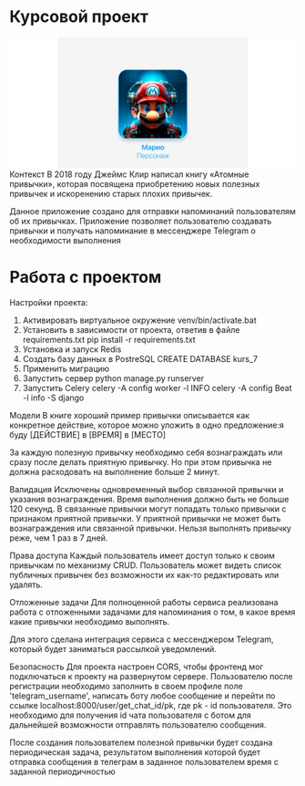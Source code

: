 # Курсовой проект
![img_1.png](img_1.png)
Контекст
В 2018 году Джеймс Клир написал книгу «Атомные привычки»,
которая посвящена приобретению новых полезных привычек и
искоренению старых плохих привычек. 

Данное приложение создано для отправки напоминаний 
пользователям об их привычках.
Приложение позволяет пользователю создавать привычки и получать 
напоминание в мессенджере Telegram о необходимости выполнения

# Работа с проектом
Настройки проекта:
1. Активировать виртуальное окружение venv/bin/activate.bat 
2. Установить в зависимости от проекта, ответив в файле
requirements.txt pip install -r requirements.txt
3. Установка и запуск Redis 
4. Создать базу данных в PostreSQL CREATE DATABASE kurs_7
5. Применить миграцию 
6. Запустить сервер python manage.py runserver 
7. Запустить Celery 
celery -A config worker -l INFO celery -A config Beat -l info -S django

Модели 
В книге хороший пример привычки описывается как конкретное действие, 
которое можно уложить в одно предложение:я буду 
[ДЕЙСТВИЕ] в [ВРЕМЯ] в [МЕСТО]

За каждую полезную привычку необходимо себя вознаграждать или сразу после делать приятную привычку.
Но при этом привычка не должна расходовать на выполнение больше 2 минут.

Валидация Исключены одновременный выбор связанной привычки и указания вознаграждения. 
Время выполнения должно быть не больше 120 секунд. В связанные привычки могут попадать 
только привычки с признаком приятной привычки. У приятной привычки не может быть вознаграждения или 
связанной привычки. Нельзя выполнять привычку реже, чем 1 раз в 7 дней.

Права доступа Каждый пользователь имеет доступ только к своим привычкам по механизму CRUD. 
Пользователь может видеть список публичных привычек без возможности их как-то редактировать или удалять.

Отложенные задачи Для полноценной работы сервиса реализована работа с отложенными 
задачами для напоминания о том, в какое время какие привычки необходимо выполнять.

Для этого сделана интеграция сервиса с мессенджером Telegram, который будет заниматься рассылкой уведомлений.

Безопасность Для проекта настроен CORS, чтобы фронтенд мог подключаться к проекту на развернутом сервере.
Пользователю после регистрации необходимо заполнить в своем профиле поле
'telegram_username', написать боту любое сообщение и перейти по ссылке 
localhost:8000/user/get_chat_id/pk, где pk - id пользователя. 
Это необходимо для получения id чата пользователя с ботом для дальнейшей
возможности отправлять пользователю сообщения.

После создания пользователем полезной привычки будет создана периодическая задача, 
результатом выполнения которой будет отправка сообщения в телеграм в заданное
пользователем время с заданной периодичностью